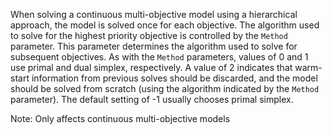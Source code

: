 When solving a continuous multi-objective model using a hierarchical approach, the model is solved once for each
objective. The algorithm used to solve for the highest priority objective is controlled by the `Method` parameter. This
parameter determines the algorithm used to solve for subsequent objectives. As with the `Method` parameters, values of 0
and 1 use primal and dual simplex, respectively. A value of 2 indicates that warm-start information from previous solves
should be discarded, and the model should be solved from scratch (using the algorithm indicated by the `Method`
parameter). The default setting of -1 usually chooses primal simplex.

Note: Only affects continuous multi-objective models